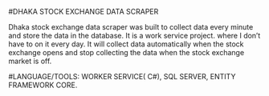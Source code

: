 #DHAKA STOCK EXCHANGE DATA SCRAPER

Dhaka stock exchange data scraper was built to collect data every minute and store the data in the database. It is a work service project. where I don’t have to on it every day. It will collect data automatically when the stock exchange opens and stop collecting the data when the stock exchange market is off.

#LANGUAGE/TOOLS: WORKER SERVICE( C#), SQL SERVER, ENTITY FRAMEWORK CORE.
